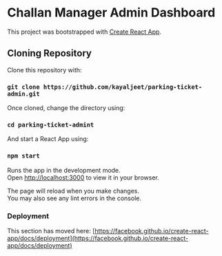 # Challan Manager Admin Dashboard

This project was bootstrapped with [Create React App](https://github.com/facebook/create-react-app).

## Cloning Repository

Clone this repository with:
### `git clone https://github.com/kayaljeet/parking-ticket-admin.git`

Once cloned, change the directory using:
### `cd parking-ticket-admint`

And start a React App using:
### `npm start`

Runs the app in the development mode.\
Open [http://localhost:3000](http://localhost:3000) to view it in your browser.

The page will reload when you make changes.\
You may also see any lint errors in the console.

### Deployment

This section has moved here: [https://facebook.github.io/create-react-app/docs/deployment](https://facebook.github.io/create-react-app/docs/deployment)
